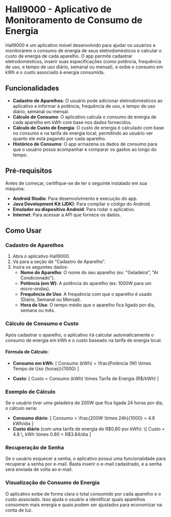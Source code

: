 # Hall9000 - Aplicativo de Monitoramento de Consumo de Energia

Hall9000 é um aplicativo móvel desenvolvido para ajudar os usuários a monitorarem o consumo de energia de seus eletrodomésticos e calcular o custo de energia de cada aparelho. O app permite cadastrar eletrodomésticos, inserir suas especificações (como potência, frequência de uso, e tempo de uso diário, semanal ou mensal), e exibe o consumo em kWh e o custo associado à energia consumida.

## Funcionalidades

- **Cadastro de Aparelhos**: O usuário pode adicionar eletrodomésticos ao aplicativo e informar a potência, frequência de uso, e tempo de uso diário, semanal ou mensal.
- **Cálculo de Consumo**: O aplicativo calcula o consumo de energia de cada aparelho em kWh com base nos dados fornecidos.
- **Cálculo de Custo de Energia**: O custo de energia é calculado com base no consumo e na tarifa de energia local, permitindo ao usuário ver quanto ele está pagando por cada aparelho.
- **Histórico de Consumo**: O app armazena os dados de consumo para que o usuário possa acompanhar e comparar os gastos ao longo do tempo.

## Pré-requisitos

Antes de começar, certifique-se de ter o seguinte instalado em sua máquina:

- **Android Studio**: Para desenvolvimento e execução do app.
- **Java Development Kit (JDK)**: Para compilar o código do Android.
- **Emulador ou dispositivo Android**: Para rodar o aplicativo.
- **Internet**: Para acessar a API que fornece os dados.

## Como Usar

### Cadastro de Aparelhos

1. Abra o aplicativo Hall9000.
2. Vá para a seção de "Cadastro de Aparelho".
3. Insira os seguintes dados:
   - **Nome do Aparelho**: O nome do seu aparelho (ex: "Geladeira", "Ar Condicionado").
   - **Potência (em W)**: A potência do aparelho (ex: 1000W para um micro-ondas).
   - **Frequência de Uso**: A frequência com que o aparelho é usado (Diário, Semanal ou Mensal).
   - **Hora de Uso**: O tempo médio que o aparelho fica ligado por dia, semana ou mês.

### Cálculo de Consumo e Custo

Após cadastrar o aparelho, o aplicativo irá calcular automaticamente o consumo de energia em kWh e o custo baseado na tarifa de energia local.

#### Fórmula de Cálculo:

- **Consumo em kWh**:
  \[
  Consumo (kWh) = \frac{Potência (W) \times Tempo de Uso (horas)}{1000}
  \]

- **Custo**:
  \[
  Custo = Consumo (kWh) \times Tarifa de Energia (R$/kWh)
  \]

### Exemplo de Cálculo

Se o usuário tiver uma geladeira de 200W que fica ligada 24 horas por dia, o cálculo seria:

- **Consumo diário**:
  \[
  Consumo = \frac{200W \times 24h}{1000} = 4.8 kWh/dia
  \]
- **Custo diário** (com uma tarifa de energia de R$0,80 por kWh):
  \[
  Custo = 4.8 \, kWh \times 0.80 = R$3.84/dia
  \]

### Recuperação de Senha

Se o usuário esquecer a senha, o aplicativo possui uma funcionalidade para recuperar a senha por e-mail. Basta inserir o e-mail cadastrado, e a senha será enviada de volta ao e-mail.

### Visualização do Consumo de Energia

O aplicativo exibe de forma clara o total consumido por cada aparelho e o custo associado. Isso ajuda o usuário a identificar quais aparelhos consomem mais energia e quais podem ser ajustados para economizar na conta de luz.

